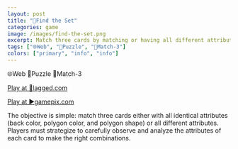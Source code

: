 ```yaml
---
layout: post
title: "🔼Find the Set"
categories: game
image: /images/find-the-set.png
excerpt: Match three cards by matching or having all different attributes.
tags: ["🌐Web", "🧩Puzzle", "🍭Match-3"]
colors: ["primary", "info", "info"]
---
```


<span class="badge badge-primary">🌐Web</span>
<span class="badge badge-info">🧩Puzzle</span>
<span class="badge badge-info">🍭Match-3</span>

<a href="https://lagged.com/play/6826/" class="btn btn-primary btn-lg">Play at 🎯lagged.com</a>

<a href="https://www.gamepix.com/play/find-the-set" class="btn btn-primary btn-lg">Play at ▶️gamepix.com</a>

The objective is simple: match three cards either with all identical attributes (back color, polygon color, and polygon shape) or all different attributes. Players must strategize to carefully observe and analyze the attributes of each card to make the right combinations.